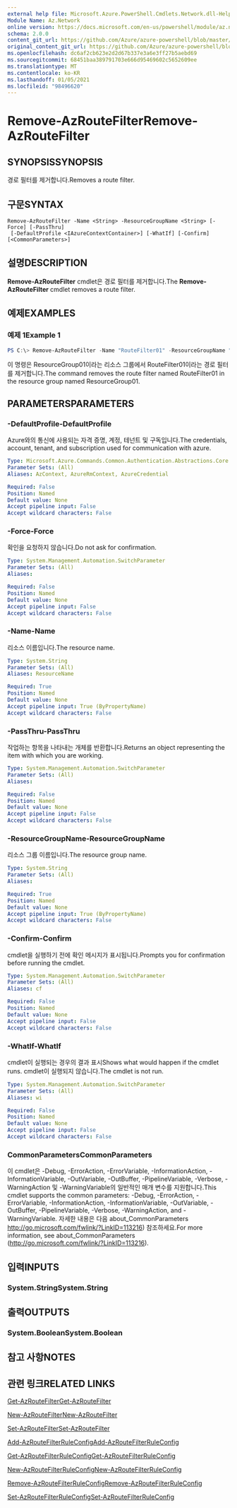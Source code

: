 ```yaml
---
external help file: Microsoft.Azure.PowerShell.Cmdlets.Network.dll-Help.xml
Module Name: Az.Network
online version: https://docs.microsoft.com/en-us/powershell/module/az.network/remove-azroutefilter
schema: 2.0.0
content_git_url: https://github.com/Azure/azure-powershell/blob/master/src/Network/Network/help/Remove-AzRouteFilter.md
original_content_git_url: https://github.com/Azure/azure-powershell/blob/master/src/Network/Network/help/Remove-AzRouteFilter.md
ms.openlocfilehash: dc6af2cb623e2d2d67b337e3a6e3ff27b5aebd69
ms.sourcegitcommit: 68451baa389791703e666d95469602c5652609ee
ms.translationtype: MT
ms.contentlocale: ko-KR
ms.lasthandoff: 01/05/2021
ms.locfileid: "98496620"
---
```

# <span data-ttu-id="44a60-101">Remove-AzRouteFilter</span><span class="sxs-lookup"><span data-stu-id="44a60-101">Remove-AzRouteFilter</span></span>

## <span data-ttu-id="44a60-102">SYNOPSIS</span><span class="sxs-lookup"><span data-stu-id="44a60-102">SYNOPSIS</span></span>
<span data-ttu-id="44a60-103">경로 필터를 제거합니다.</span><span class="sxs-lookup"><span data-stu-id="44a60-103">Removes a route filter.</span></span>

## <span data-ttu-id="44a60-104">구문</span><span class="sxs-lookup"><span data-stu-id="44a60-104">SYNTAX</span></span>

```
Remove-AzRouteFilter -Name <String> -ResourceGroupName <String> [-Force] [-PassThru]
 [-DefaultProfile <IAzureContextContainer>] [-WhatIf] [-Confirm] [<CommonParameters>]
```

## <span data-ttu-id="44a60-105">설명</span><span class="sxs-lookup"><span data-stu-id="44a60-105">DESCRIPTION</span></span>
<span data-ttu-id="44a60-106">**Remove-AzRouteFilter** cmdlet은 경로 필터를 제거합니다.</span><span class="sxs-lookup"><span data-stu-id="44a60-106">The **Remove-AzRouteFilter** cmdlet removes a route filter.</span></span>

## <span data-ttu-id="44a60-107">예제</span><span class="sxs-lookup"><span data-stu-id="44a60-107">EXAMPLES</span></span>

### <span data-ttu-id="44a60-108">예제 1</span><span class="sxs-lookup"><span data-stu-id="44a60-108">Example 1</span></span>
```powershell
PS C:\> Remove-AzRouteFilter -Name "RouteFilter01" -ResourceGroupName "ResourceGroup01"
```

<span data-ttu-id="44a60-109">이 명령은 ResourceGroup01이라는 리소스 그룹에서 RouteFilter01이라는 경로 필터를 제거합니다.</span><span class="sxs-lookup"><span data-stu-id="44a60-109">The command removes the route filter named RouteFilter01 in the resource group named ResourceGroup01.</span></span>

## <span data-ttu-id="44a60-110">PARAMETERS</span><span class="sxs-lookup"><span data-stu-id="44a60-110">PARAMETERS</span></span>

### <span data-ttu-id="44a60-111">-DefaultProfile</span><span class="sxs-lookup"><span data-stu-id="44a60-111">-DefaultProfile</span></span>
<span data-ttu-id="44a60-112">Azure와의 통신에 사용되는 자격 증명, 계정, 테넌트 및 구독입니다.</span><span class="sxs-lookup"><span data-stu-id="44a60-112">The credentials, account, tenant, and subscription used for communication with azure.</span></span>

```yaml
Type: Microsoft.Azure.Commands.Common.Authentication.Abstractions.Core.IAzureContextContainer
Parameter Sets: (All)
Aliases: AzContext, AzureRmContext, AzureCredential

Required: False
Position: Named
Default value: None
Accept pipeline input: False
Accept wildcard characters: False
```

### <span data-ttu-id="44a60-113">-Force</span><span class="sxs-lookup"><span data-stu-id="44a60-113">-Force</span></span>
<span data-ttu-id="44a60-114">확인을 요청하지 않습니다.</span><span class="sxs-lookup"><span data-stu-id="44a60-114">Do not ask for confirmation.</span></span>

```yaml
Type: System.Management.Automation.SwitchParameter
Parameter Sets: (All)
Aliases:

Required: False
Position: Named
Default value: None
Accept pipeline input: False
Accept wildcard characters: False
```

### <span data-ttu-id="44a60-115">-Name</span><span class="sxs-lookup"><span data-stu-id="44a60-115">-Name</span></span>
<span data-ttu-id="44a60-116">리소스 이름입니다.</span><span class="sxs-lookup"><span data-stu-id="44a60-116">The resource name.</span></span>

```yaml
Type: System.String
Parameter Sets: (All)
Aliases: ResourceName

Required: True
Position: Named
Default value: None
Accept pipeline input: True (ByPropertyName)
Accept wildcard characters: False
```

### <span data-ttu-id="44a60-117">-PassThru</span><span class="sxs-lookup"><span data-stu-id="44a60-117">-PassThru</span></span>
<span data-ttu-id="44a60-118">작업하는 항목을 나타내는 개체를 반환합니다.</span><span class="sxs-lookup"><span data-stu-id="44a60-118">Returns an object representing the item with which you are working.</span></span>

```yaml
Type: System.Management.Automation.SwitchParameter
Parameter Sets: (All)
Aliases:

Required: False
Position: Named
Default value: None
Accept pipeline input: False
Accept wildcard characters: False
```

### <span data-ttu-id="44a60-119">-ResourceGroupName</span><span class="sxs-lookup"><span data-stu-id="44a60-119">-ResourceGroupName</span></span>
<span data-ttu-id="44a60-120">리소스 그룹 이름입니다.</span><span class="sxs-lookup"><span data-stu-id="44a60-120">The resource group name.</span></span>

```yaml
Type: System.String
Parameter Sets: (All)
Aliases:

Required: True
Position: Named
Default value: None
Accept pipeline input: True (ByPropertyName)
Accept wildcard characters: False
```

### <span data-ttu-id="44a60-121">-Confirm</span><span class="sxs-lookup"><span data-stu-id="44a60-121">-Confirm</span></span>
<span data-ttu-id="44a60-122">cmdlet을 실행하기 전에 확인 메시지가 표시됩니다.</span><span class="sxs-lookup"><span data-stu-id="44a60-122">Prompts you for confirmation before running the cmdlet.</span></span>

```yaml
Type: System.Management.Automation.SwitchParameter
Parameter Sets: (All)
Aliases: cf

Required: False
Position: Named
Default value: None
Accept pipeline input: False
Accept wildcard characters: False
```

### <span data-ttu-id="44a60-123">-WhatIf</span><span class="sxs-lookup"><span data-stu-id="44a60-123">-WhatIf</span></span>
<span data-ttu-id="44a60-124">cmdlet이 실행되는 경우의 결과 표시</span><span class="sxs-lookup"><span data-stu-id="44a60-124">Shows what would happen if the cmdlet runs.</span></span>
<span data-ttu-id="44a60-125">cmdlet이 실행되지 않습니다.</span><span class="sxs-lookup"><span data-stu-id="44a60-125">The cmdlet is not run.</span></span>

```yaml
Type: System.Management.Automation.SwitchParameter
Parameter Sets: (All)
Aliases: wi

Required: False
Position: Named
Default value: None
Accept pipeline input: False
Accept wildcard characters: False
```

### <span data-ttu-id="44a60-126">CommonParameters</span><span class="sxs-lookup"><span data-stu-id="44a60-126">CommonParameters</span></span>
<span data-ttu-id="44a60-127">이 cmdlet은 -Debug, -ErrorAction, -ErrorVariable, -InformationAction, -InformationVariable, -OutVariable, -OutBuffer, -PipelineVariable, -Verbose, -WarningAction 및 -WarningVariable의 일반적인 매개 변수를 지원합니다.</span><span class="sxs-lookup"><span data-stu-id="44a60-127">This cmdlet supports the common parameters: -Debug, -ErrorAction, -ErrorVariable, -InformationAction, -InformationVariable, -OutVariable, -OutBuffer, -PipelineVariable, -Verbose, -WarningAction, and -WarningVariable.</span></span> <span data-ttu-id="44a60-128">자세한 내용은 다음 about_CommonParameters http://go.microsoft.com/fwlink/?LinkID=113216) 참조하세요.</span><span class="sxs-lookup"><span data-stu-id="44a60-128">For more information, see about_CommonParameters (http://go.microsoft.com/fwlink/?LinkID=113216).</span></span>

## <span data-ttu-id="44a60-129">입력</span><span class="sxs-lookup"><span data-stu-id="44a60-129">INPUTS</span></span>

### <span data-ttu-id="44a60-130">System.String</span><span class="sxs-lookup"><span data-stu-id="44a60-130">System.String</span></span>

## <span data-ttu-id="44a60-131">출력</span><span class="sxs-lookup"><span data-stu-id="44a60-131">OUTPUTS</span></span>

### <span data-ttu-id="44a60-132">System.Boolean</span><span class="sxs-lookup"><span data-stu-id="44a60-132">System.Boolean</span></span>

## <span data-ttu-id="44a60-133">참고 사항</span><span class="sxs-lookup"><span data-stu-id="44a60-133">NOTES</span></span>

## <span data-ttu-id="44a60-134">관련 링크</span><span class="sxs-lookup"><span data-stu-id="44a60-134">RELATED LINKS</span></span>

[<span data-ttu-id="44a60-135">Get-AzRouteFilter</span><span class="sxs-lookup"><span data-stu-id="44a60-135">Get-AzRouteFilter</span></span>](./Get-AzRouteFilter.md)

[<span data-ttu-id="44a60-136">New-AzRouteFilter</span><span class="sxs-lookup"><span data-stu-id="44a60-136">New-AzRouteFilter</span></span>](./New-AzRouteFilter.md)

[<span data-ttu-id="44a60-137">Set-AzRouteFilter</span><span class="sxs-lookup"><span data-stu-id="44a60-137">Set-AzRouteFilter</span></span>](./Set-AzRouteFilter.md)

[<span data-ttu-id="44a60-138">Add-AzRouteFilterRuleConfig</span><span class="sxs-lookup"><span data-stu-id="44a60-138">Add-AzRouteFilterRuleConfig</span></span>](./Add-AzRouteFilterRuleConfig.md)

[<span data-ttu-id="44a60-139">Get-AzRouteFilterRuleConfig</span><span class="sxs-lookup"><span data-stu-id="44a60-139">Get-AzRouteFilterRuleConfig</span></span>](./Get-AzRouteFilterRuleConfig.md)

[<span data-ttu-id="44a60-140">New-AzRouteFilterRuleConfig</span><span class="sxs-lookup"><span data-stu-id="44a60-140">New-AzRouteFilterRuleConfig</span></span>](./New-AzRouteFilterRuleConfig.md)

[<span data-ttu-id="44a60-141">Remove-AzRouteFilterRuleConfig</span><span class="sxs-lookup"><span data-stu-id="44a60-141">Remove-AzRouteFilterRuleConfig</span></span>](./Remove-AzRouteFilterRuleConfig.md)

[<span data-ttu-id="44a60-142">Set-AzRouteFilterRuleConfig</span><span class="sxs-lookup"><span data-stu-id="44a60-142">Set-AzRouteFilterRuleConfig</span></span>](./Set-AzRouteFilterRuleConfig.md)
